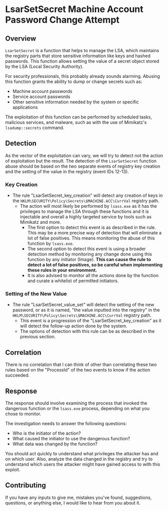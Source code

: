 # LsarSetSecret Machine Account Password Change Attempt

## Overview

`LsarSetSecret` is a function that helps to manage the LSA, which maintains the registry parts that store sensitive information like keys and hashed passwords. This function allows setting the value of a secret object stored by the LSA (Local Security Authority).

For security professionals, this probably already sounds alarming. Abusing this function grants the ability to dump or change secrets such as:
- Machine account passwords
- Service account passwords
- Other sensitive information needed by the system or specific applications

The exploitation of this function can be performed by scheduled tasks, malicious services, and malware, such as with the use of Mimikatz's `lsadump::secrets` command.

## Detection

As the vector of the exploitation can vary, we will try to detect not the action of exploitation but the result. The detection of the `LsarSetSecret` function abuse should be based on the two separate events of registry key creation and the setting of the value in the registry (event IDs 12-13).

### Key Creation

- The rule "LsarSetSecret_key_creation" will detect any creation of keys in the `HKLM\SECURITY\Policy\Secrets\$MACHINE.ACC\CurrVal` registry path.
  - The action will most likely be performed by `lsass.exe` as it has the privileges to manage the LSA through these functions and it is injectable and overall a highly targeted service by tools such as Mimikatz and more.
    - The first option to detect this event is as described in the rule. This may be a more precise way of detection that will eliminate a lot of false positives. This means monitoring the abuse of this function by `lsass.exe`.
    - The second option to detect this event is using a broader detection method by monitoring any change done using this function by any initiator (Image). **This can cause the rule to detect a lot of false positives, so be careful when implementing these rules in your environment.**
    - It is also advised to monitor all the actions done by the function and curate a whitelist of permitted initiators.

### Setting of the New Value

- The rule "LsarSetSecret_value_set" will detect the setting of the new password, or as it is named, "the value inputted into the registry" in the `HKLM\SECURITY\Policy\Secrets\$MACHINE.ACC\CurrVal` registry path.
  - This event is a progression of the "LsarSetSecret_key_creation" as it will detect the follow-up action done by the system.
  - The options of detection with this rule can be as described in the previous section.

## Correlation

There is no correlation that I can think of other than correlating these two rules based on the "ProcessId" of the two events to know if the action succeeded.

## Response

The response should involve examining the process that invoked the dangerous function or the `lsass.exe` process, depending on what you chose to monitor.

The investigation needs to answer the following questions:
* Who is the initiator of the action?
* What caused the initiator to use the dangerous function?
* What data was changed by the function?

You should act quickly to understand what privileges the attacker has and on which user. Also, analyze the data changed in the registry and try to understand which users the attacker might have gained access to with this exploit.

## Contributing

If you have any inputs to give me, mistakes you've found, suggestions, questions, or anything else, I would like to hear from you about it.
